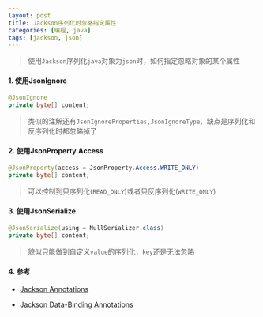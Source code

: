 ```yaml
---
layout: post
title: Jackson序列化时忽略指定属性
categories: [编程, java]
tags: [jackson, json]
---
```



> 使用`Jackson`序列化`java`对象为`json`时，如何指定忽略对象的某个属性

#### 1. 使用JsonIgnore

```java
@JsonIgnore
private byte[] content;
```

> 类似的注解还有`JsonIgnoreProperties,JsonIgnoreType`，缺点是序列化和反序列化时都忽略掉了

#### 2. 使用JsonProperty.Access

```java
@JsonProperty(access = JsonProperty.Access.WRITE_ONLY)
private byte[] content;
```

> 可以控制到只序列化(`READ_ONLY`)或者只反序列化(`WRITE_ONLY`)

#### 3. 使用JsonSerialize

```java
@JsonSerialize(using = NullSerializer.class)
private byte[] content;
```

> 貌似只能做到自定义`value`的序列化，`key`还是无法忽略

#### 4. 参考

* [Jackson Annotations](https://github.com/FasterXML/jackson-annotations/wiki/Jackson-Annotations)

* [Jackson Data-Binding Annotations](https://github.com/FasterXML/jackson-databind/wiki/Databind-Annotations)